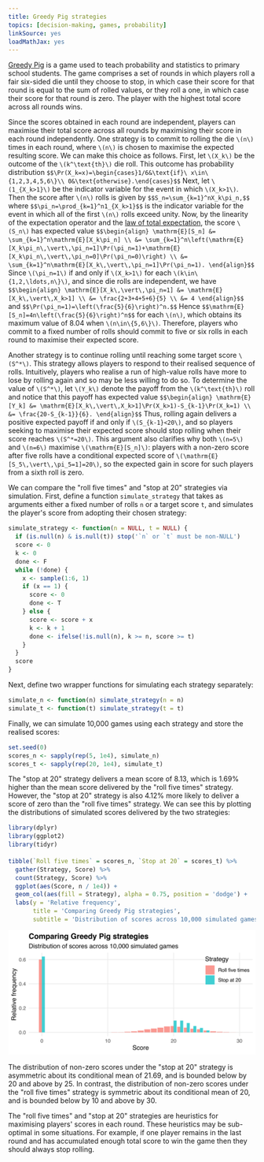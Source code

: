 ```yaml
---
title: Greedy Pig strategies
topics: [decision-making, games, probability]
linkSource: yes
loadMathJax: yes
---
```


[Greedy Pig](https://nzmaths.co.nz/resource/greedy-pig-1) is a game used to teach probability and statistics to primary school students.
The game comprises a set of rounds in which players roll a fair six-sided die until they choose to stop, in which case their score for that round is equal to the sum of rolled values, or they roll a one, in which case their score for that round is zero.
The player with the highest total score across all rounds wins.

Since the scores obtained in each round are independent, players can maximise their total score across all rounds by maximising their score in each round independently.
One strategy is to commit to rolling the die `\(n\)` times in each round, where `\(n\)` is chosen to maximise the expected resulting score.
We can make this choice as follows.
First, let `\(X_k\)` be the outcome of the `\(k^\text{th}\)` die roll.
This outcome has probability distribution
`$$\Pr(X_k=x)=\begin{cases}1/6&\text{if}\ x\in\{1,2,3,4,5,6\}\\ 0&\text{otherwise}.\end{cases}$$`
Next, let `\(1_{X_k>1}\)` be the indicator variable for the event in which `\(X_k>1\)`.
Then the score after `\(n\)` rolls is given by
`$$S_n=\sum_{k=1}^nX_k\pi_n,$$`
where
`$$\pi_n=\prod_{k=1}^n1_{X_k>1}$$`
is the indicator variable for the event in which all of the first `\(n\)` rolls exceed unity.
Now, by the linearity of the expectation operator and the [law of total expectation](https://en.wikipedia.org/wiki/Law_of_total_expectation), the score `\(S_n\)` has expected value
`$$\begin{align}
\mathrm{E}[S_n]
&= \sum_{k=1}^n\mathrm{E}[X_k\pi_n] \\
&= \sum_{k=1}^n\left(\mathrm{E}[X_k\pi_n\,\vert\,\pi_n=1]\Pr(\pi_n=1)+\mathrm{E}[X_k\pi_n\,\vert\,\pi_n=0]\Pr(\pi_n=0)\right) \\
&= \sum_{k=1}^n\mathrm{E}[X_k\,\vert\,\pi_n=1]\Pr(\pi_n=1).
\end{align}$$`
Since `\(\pi_n=1\)` if and only if `\(X_k>1\)` for each `\(k\in\{1,2,\ldots,n\}\)`, and since die rolls are independent, we have
`$$\begin{align}
\mathrm{E}[X_k\,\vert\,\pi_n=1]
&= \mathrm{E}[X_k\,\vert\,X_k>1] \\
&= \frac{2+3+4+5+6}{5} \\
&= 4
\end{align}$$`
and
`$$\Pr(\pi_n=1)=\left(\frac{5}{6}\right)^n.$$`
Hence
`$$\mathrm{E}[S_n]=4n\left(\frac{5}{6}\right)^n$$`
for each `\(n\)`, which obtains its maximum value of 8.04 when `\(n\in\{5,6\}\)`.
Therefore, players who commit to a fixed number of rolls should commit to five or six rolls in each round to maximise their expected score.

Another strategy is to continue rolling until reaching some target score `\(S^*\)`.
This strategy allows players to respond to their realised sequence of rolls.
Intuitively, players who realise a run of high-value rolls have more to lose by rolling again and so may be less willing to do so.
To determine the value of `\(S^*\)`, let `\(Y_k\)` denote the payoff from the `\(k^\text{th}\)` roll and notice that this payoff has expected value
`$$\begin{align}
\mathrm{E}[Y_k]
&= \mathrm{E}[X_k\,\vert\,X_k>1]\Pr(X_k>1)-S_{k-1}\Pr(X_k=1) \\
&= \frac{20-S_{k-1}}{6}.
\end{align}$$`
Thus, rolling again delivers a positive expected payoff if and only if `\(S_{k-1}<20\)`, and so players seeking to maximise their expected score should stop rolling when their score reaches `\(S^*=20\)`.
This argument also clarifies why both `\(n=5\)` and `\(n=6\)` maximise `\(\mathrm{E}[S_n]\)`: players with a non-zero score after five rolls have a conditional expected score of `\(\mathrm{E}[S_5\,\vert\,\pi_5=1]=20\)`, so the expected gain in score for such players from a sixth roll is zero.

We can compare the "roll five times" and "stop at 20" strategies via simulation.
First, define a function `simulate_strategy` that takes as arguments either a fixed number of rolls `n` or a target score `t`, and simulates the player's score from adopting their chosen strategy:

```r
simulate_strategy <- function(n = NULL, t = NULL) {
  if (is.null(n) & is.null(t)) stop('`n` or `t` must be non-NULL')
  score <- 0
  k <- 0
  done <- F
  while (!done) {
    x <- sample(1:6, 1)
    if (x == 1) {
      score <- 0
      done <- T
    } else {
      score <- score + x
      k <- k + 1
      done <- ifelse(!is.null(n), k >= n, score >= t)
    }
  }
  score
}
```
Next, define two wrapper functions for simulating each strategy separately:

```r
simulate_n <- function(n) simulate_strategy(n = n)
simulate_t <- function(t) simulate_strategy(t = t)
```
Finally, we can simulate 10,000 games using each strategy and store the realised scores:

```r
set.seed(0)
scores_n <- sapply(rep(5, 1e4), simulate_n)
scores_t <- sapply(rep(20, 1e4), simulate_t)
```

The "stop at 20" strategy delivers a mean score of 8.13, which is 1.69% higher than the mean score delivered by the "roll five times" strategy.
However, the "stop at 20" strategy is also 4.12% more likely to deliver a score of zero than the "roll five times" strategy.
We can see this by plotting the distributions of simulated scores delivered by the two strategies:

```r
library(dplyr)
library(ggplot2)
library(tidyr)

tibble(`Roll five times` = scores_n, `Stop at 20` = scores_t) %>%
  gather(Strategy, Score) %>%
  count(Strategy, Score) %>%
  ggplot(aes(Score, n / 1e4)) +
  geom_col(aes(fill = Strategy), alpha = 0.75, position = 'dodge') +
  labs(y = 'Relative frequency',
       title = 'Comparing Greedy Pig strategies',
       subtitle = 'Distribution of scores across 10,000 simulated games')
```

![](figures/distributions-1.svg)

The distribution of non-zero scores under the "stop at 20" strategy is asymmetric about its conditional mean of 21.69, and is bounded below by 20 and above by 25.
In contrast, the distribution of non-zero scores under the "roll five times" strategy is symmetric about its conditional mean of 20, and is bounded below by 10 and above by 30.

The "roll five times" and "stop at 20" strategies are heuristics for maximising players' scores in each round.
These heuristics may be sub-optimal in some situations.
For example, if one player remains in the last round and has accumulated enough total score to win the game then they should always stop rolling.

